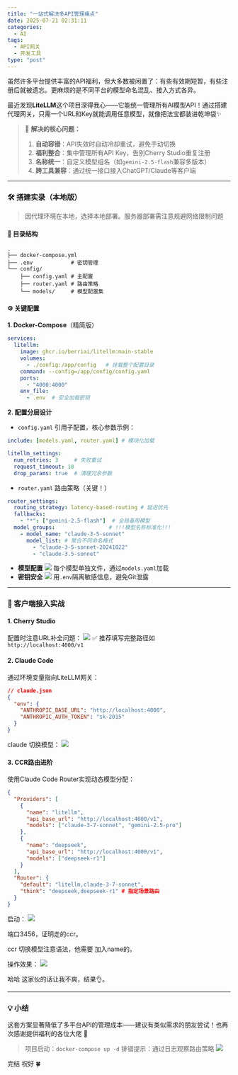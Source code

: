 ```yaml
---
title: "一站式解决多API管理痛点"
date: 2025-07-21 02:31:11
categories:
  - AI
tags:
  - API网关
  - 开发工具
type: "post"
---
```


虽然许多平台提供丰富的API福利，但大多数被闲置了：有些有效期短暂，有些注册后就被遗忘。更麻烦的是不同平台的模型命名混乱、接入方式各异。

最近发现**LiteLLM**这个项目深得我心——它能统一管理所有AI模型API！通过搭建代理网关，只需一个URL和Key就能调用任意模型，就像把法宝都装进乾坤袋✨

> 📌 **解决的核心问题：**
>
> 1. **自动容错**：API失效时自动冷却重试，避免手动切换
> 2. **福利整合**：集中管理所有API Key，告别Cherry Studio重复注册
> 3. **名称统一**：自定义模型组名（如`gemini-2.5-flash`兼容多版本）
> 4. **跨工具兼容**：通过统一接口接入ChatGPT/Claude等客户端

---

### 🛠 搭建实录（本地版）

> 因代理环境在本地，选择本地部署。服务器部署需注意规避网络限制问题

#### 📂 目录结构

```
.
├── docker-compose.yml
├── .env            # 密钥管理
└── config/
    ├── config.yaml # 主配置
    ├── router.yaml # 路由策略
    └── models/     # 模型配置集
```

#### ⚙️ 关键配置

**1. Docker-Compose**（精简版）

```yaml
services:
  litellm:
    image: ghcr.io/berriai/litellm:main-stable
    volumes:
      - ./config:/app/config   # 挂载整个配置目录
    command: --config=/app/config/config.yaml
    ports:
      - "4000:4000"
    env_file:
      - .env  # 安全加载密钥
```

**2. 配置分层设计**

- `config.yaml` 引用子配置，核心参数示例：

```yaml
include: [models.yaml, router.yaml] # 模块化加载

litellm_settings:
  num_retries: 3     # 失败重试
  request_timeout: 10
  drop_params: true  # 清理冗余参数
```

- `router.yaml` 路由策略（关键！）

```yaml
router_settings:
  routing_strategy: latency-based-routing # 延迟优先
  fallbacks:
    - "*": ["gemini-2.5-flash"]  # 全局备用模型
  model_groups:                 # !!!模型名称标准化!!!
    - model_name: "claude-3-5-sonnet"
      model_list: # 聚合不同命名格式
        - "claude-3-5-sonnet-20241022"
        - "claude-3.5-sonnet"
```

- **模型配置**
  ![](https://s2.loli.net/2025/07/22/YMwVufQy5nqioSm.png)
  每个模型单独文件，通过`models.yaml`加载
- **密钥安全**
  ![](https://s2.loli.net/2025/07/22/3ua7dzSUEcp1GHl.png)
  用`.env`隔离敏感信息，避免Git泄露

---

### 🔌 客户端接入实战

#### 1. Cherry Studio

配置时注意URL补全问题：
![](https://s2.loli.net/2025/07/22/6GbOwiNZPMRxnmL.png)
✅ 推荐填写完整路径如 `http://localhost:4000/v1`

#### 2. Claude Code

通过环境变量指向LiteLLM网关：

```json
// claude.json
{
  "env": {
    "ANTHROPIC_BASE_URL": "http://localhost:4000",
    "ANTHROPIC_AUTH_TOKEN": "sk-2015"
  }
}


```
claude 切换模型：
![](https://s2.loli.net/2025/07/22/D8PuYnF1dCOgpJG.png)


#### 3. CCR路由进阶

使用Claude Code Router实现动态模型分配：

```json
{
  "Providers": [
    {
      "name": "litellm",
      "api_base_url": "http://localhost:4000/v1",
      "models": ["claude-3-7-sonnet", "gemini-2.5-pro"]
    },
    {
      "name": "deepseek",
      "api_base_url": "http://localhost:4000/v1",
      "models": ["deepseek-r1"]
    }
  ],
  "Router": {
    "default": "litellm,claude-3-7-sonnet",
    "think": "deepseek,deepseek-r1" # 指定场景路由
  }
}
```

启动：
![](https://s2.loli.net/2025/07/22/1EKP7rqVYTilZCo.png)

端口3456，证明走的ccr。

ccr 切换模型注意语法，他需要 加入name的。

操作效果：
![](https://s2.loli.net/2025/07/22/8mjsbGoe7HFB4QC.png)

哈哈 这家伙的话让我不爽，结果👌。

---

### 💡 小结


这套方案显著降低了多平台API的管理成本——建议有类似需求的朋友尝试！也再次感谢提供福利的各位大佬 🙏

> 项目启动：`docker-compose up -d`
> 排错提示：通过日志观察路由策略
> ![](https://s2.loli.net/2025/07/22/5lu4DQLga81P6sj.png)


完结
祝好
🍀
